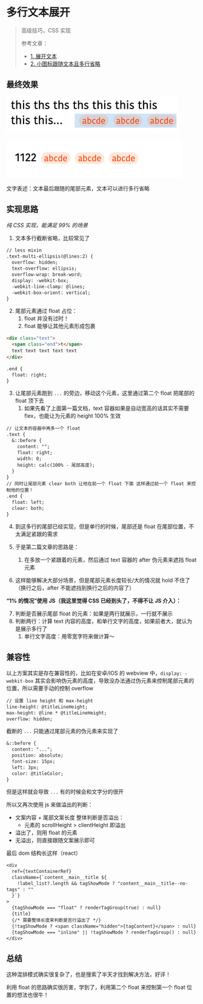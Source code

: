 # 多行文本展开

> 高级技巧，CSS 实现
>
> 参考文章：
>
> - [1. 展开文本](https://zhuanlan.zhihu.com/p/373359523)
> - [2. 小图标跟随文本且多行省略](https://blog.csdn.net/java_wzh123/article/details/124322590)

## 最终效果

![image-20230222173710723](_imgs/el_stick_text_end.assets/image-20230222173710723.png)

![image-20230222183711215](_imgs/el_stick_text_end.assets/image-20230222183711215.png)

文字表述：文本最后跟随的尾部元素，文本可以进行多行省略

## 实现思路

_纯 CSS 实现，能满足 99% 的场景_

1. 文本多行截断省略，比较常见了

```less
// less mixin
.text-multi-ellipsis(@lines:2) {
  overflow: hidden;
  text-overflow: ellipsis;
  overflow-wrap: break-word;
  display: -webkit-box;
  -webkit-line-clamp: @lines;
  -webkit-box-orient: vertical;
}
```

2. 尾部元素通过 float 占位：
   1. float 并没有过时！
   2. float 能够让其他元素形成包裹

```html
<div class="text">
  <span class="end">t</span>
  text text text text text
</div>
```

```less
.end {
  float: right;
}
```

3. 让尾部元素跑到 `...` 的旁边，移动这个元素，这里通过第二个 float 把尾部的 float 顶下去
   1. 如果先看了上面第一篇文档，text 容器如果是自动宽高的话其实不需要 flex，也能让为元素的 height 100% 生效

```less
// 让文本的容器中再多一个 float
.text {
  &::before {
    content: "";
    float: right;
    width: 0;
    height: calc(100% - 尾部高度);
  }
}
// 同时让尾部元素 clear both 让他在前一个 float 下面 这样通过前一个 float 来控制他的位置！
.end {
  float: left;
  clear: both;
}
```

4. 到这多行的尾部已经实现，但是单行的时候，尾部还是 float 在尾部位置，不太满足紧跟的需求
5. 于是第二篇文章的思路是：

   1. 在多放一个紧跟着的元素，然后通过 text 容器的 after 伪元素来遮挡 float 元素

6. 这样能够解决大部分场景，但是尾部元素长度较长/大的情况就 hold 不住了（换行之后，after 不能遮挡到换行之后的内容了）

**“1% 的情况”使用 JS（我这里觉得 CSS 已经到头了，不得不让 JS 介入）：**

7. 判断是否展示尾部 float 的元素：如果是两行就展示，一行就不展示
8. 判断两行：计算 text 内容的高度，和单行文字的高度，如果前者大，就认为是展示多行了
   1. 单行文字高度：用零宽字符来做计算～

## 兼容性

以上方案其实是存在兼容性的，比如在安卓/IOS 的 webview 中，`display: -webkit-box` 其实会影响伪元素的高度，导致没办法通过伪元素来控制尾部元素的位置，所以需要手动的控制 overflow

```less
// 设置 line height 和 max-height
line-height: @titleLineHeight;
max-height: @line * @titleLineHeight;
overflow: hidden;
```

截断的 `...` 只能通过尾部元素的伪元素来实现了

```less
&::before {
  content: "...";
  position: absolute;
  font-size: 15px;
  left: 3px;
  color: @titleColor;
}
```

但是这样就会导致 `...` 有的时候会和文字分的很开

所以又再次使用 js 来做溢出的判断：

- 文案内容 + 尾部文案长度 整体判断是否溢出：
  - 元素的 scrollHeight > clientHeight 即溢出
- 溢出了，则用 float 的元素
- 无溢出，则直接跟随文案展示即可

最后 dom 结构长这样（react）

```tsx
<div
  ref={textContainerRef}
  className={`content__main__title ${
    !label_list?.length && tagShowMode ? "content__main__title--no-tags" : ""
  }`}
>
  {tagShowMode === "float" ? renderTagGroup(true) : null}
  {title}
  {/* 需要整体长度来判断是否行溢出了 */}
  {!tagShowMode ? <span className="hidden">{tagContent}</span> : null}
  {tagShowMode === "inline" || !tagShowMode ? renderTagGroup() : null}
</div>
```

## 总结

这种混排模式确实很复杂了，也是搜索了半天才找到解决方法，好评！

利用 float 的思路确实很厉害，学到了，利用第二个 float 来控制第一个 float 位置的想法也很牛！
